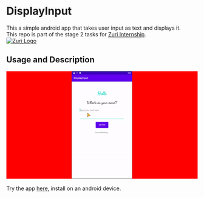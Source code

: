 # DisplayInput

This a simple android app that takes user input as text and displays it.  
This repo is part of the stage 2 tasks for [Zuri Internship](https://internship.zuri.team).  
[![Zuri Logo](https://media-exp1.licdn.com/dms/image/C4D0BAQEdFHkGF4d16w/company-logo_200_200/0/1614476081317?e=1637193600&v=beta&t=JGbJX3-ev2sMDQatbZFPwL_YBPRdmjf2oXtvOcr8cCQ)](https://internship.zuri.team "Zuri")

## Usage and Description

![App Demo](displayInput.gif)

Try the app [here](https://appetize.io/app/fyye8jtvzcnx1qmg8hexpzv1nw?device=nexus5&scale=75&orientation=portrait&osVersion=8.1), install on an android device.
